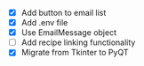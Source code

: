 - [X] Add button to email list
- [X] Add .env file
- [X] Use EmailMessage object
- [ ] Add recipe linking functionality
- [X] Migrate from Tkinter to PyQT
